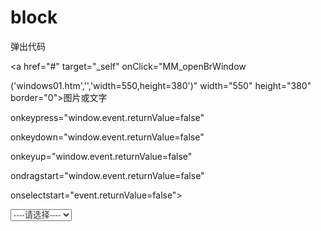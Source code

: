 # block
<script language="JavaScript"> 

<!-- Begin

self.moveTo(0,0) 

self.resizeTo(screen.availWidth,screen.availHeight) 

// End --> 

</script>
<script language="JavaScript" type="text/JavaScript">

function MM_openBrWindow(theURL,winName,features) {window.open(theURL,winName,features);}

</script>

弹出代码

<a href="#" target="_self" onClick="MM_openBrWindow


('windows01.htm','','width=550,height=380')" width="550" height="380" border="0">图片或文字


</a>

<body oncontextmenu="window.event.returnValue=false" 

onkeypress="window.event.returnValue=false" 

onkeydown="window.event.returnValue=false" 

onkeyup="window.event.returnValue=false" 

ondragstart="window.event.returnValue=false" 

onselectstart="event.returnValue=false"> 

</body>
<Script Language="JavaScript"> 

　　 image = new Array(4); //定义image为图片数量的数组 

　　 image [0] = 'tu0.gif' //背景图象的路径 

　　 image [1] = 'tu1.gif' 

　　 image [2] = 'tu2.gif' 

　　 image [3] = 'tu3.gif' 

　　 image [4] = 'tu4.gif' 

　　 number = Math.floor(Math.random() * image.length); 

　　 document.write("<BODY BACKGROUND="+image[number]+">"); 

</Script> 
<select name=select onchange="javascript:window.open(this.options

[this.selectedIndex].value)"style="color:#333">

<option>----请选择----</option>

<option value="https://www.osuu.net/">趣源社区</option>

<option value="https://www.osuu.net/">趣源社区</option>

<option value="https://www.osuu.net/">趣源社区</option>

</select>



